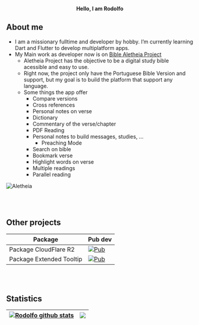 <p align="center"><b>Hello, I am Rodolfo</b></p>

## About me

* I am a missionary fulltime and developer by hobby. I’m currently learning Dart and Flutter to develop multiplatform apps.
* My Main work as developer now is on [Bible Aletheia Project](https://github.com/rodolfogoulart/aletheia-core-model)
  * Aletheia Project has the objective to be a digital study bible acessible and easy to use.
  * Right now, the project only have the Portuguese Bible Version and support, but my goal is to build the platform that support any language.
  * Some things the app offer
    * Compare versions
    * Cross references
    * Personal notes on verse
    * Dictionary
    * Commentary of the verse/chapter
    * PDF Reading
    * Personal notes to build messages, studies, ...
      * Preaching Mode
    * Search on bible
    * Bookmark verse
    * Highlight words on verse
    * Multiple readings
    * Parallel reading

![Aletheia](https://github.com/user-attachments/assets/21113a74-1f9b-4aac-9395-bf31fa0ed73b)

<br />
<br />

## Other projects

| Package                    | Pub dev|
| -------------------------- | ----------------------------------------------------------------------------------------------------- |
| Package CloudFlare R2      | [![Pub](https://img.shields.io/pub/v/cloudflare_r2?color=blue)](https://pub.dev/packages/cloudflare_r2) |
| Package Extended Tooltip   | [![Pub](https://img.shields.io/pub/v/extended_tooltip?color=blue)](https://pub.dev/packages/extended_tooltip) |


<br />
<br />

## Statistics


| <a href="https://github.com/anuraghazra/github-readme-stats"><img align="center" src="https://github-readme-stats.vercel.app/api?username=rodolfogoulart&show_icons=true&include_all_commits=true&theme=buefy&hide_border=true" alt="Rodolfo github stats" /></a> | <a href="https://github.com/anuraghazra/github-readme-stats"><img align="center" src="https://github-readme-stats.vercel.app/api/top-langs/?username=rodolfogoulart&layout=compact&theme=buefy&hide_border=true" /></a> |
| ------------------------------------------------------------------------------------------------------------------------------------------------------------------------------------------------------------------------------------------------------------------- | ------------------------------------------------------------------------------------------------------------------------------------------------------------------------------------------------------------------------- |

<!--
**rodolfogoulart/rodolfogoulart** is a ✨ _special_ ✨ repository because its `README.md` (this file) appears on your GitHub profile.

Here are some ideas to get you started:

- 🔭 I’m currently working on ...
- 🌱 I’m currently learning ...
- 👯 I’m looking to collaborate on ...
- 🤔 I’m looking for help with ...
- 💬 Ask me about ...
- 📫 How to reach me: ...
- 😄 Pronouns: ...
- ⚡ Fun fact: ...
-->
